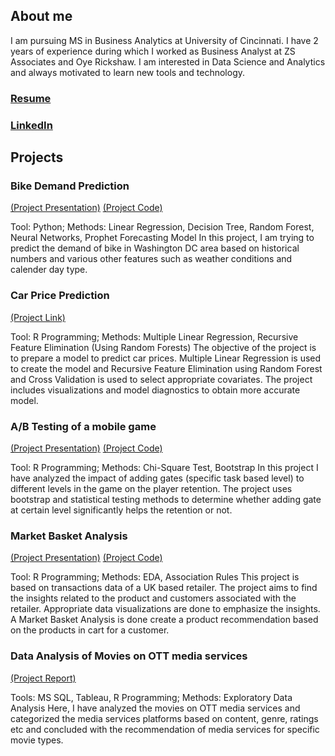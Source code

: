 ## About me

I am pursuing MS in Business Analytics at University of Cincinnati. I have 2 years of experience during which I worked as Business Analyst at ZS Associates and Oye Rickshaw.
I am interested in Data Science and Analytics and always motivated to learn new tools and technology.

### [Resume](https://skmohap.github.io/Resume/)

### [LinkedIn](https://www.linkedin.com/in/sameer-kumar-mohapatra/)

## Projects

### Bike Demand Prediction
[(Project Presentation)](https://skmohap.github.io/BikeDemand/Presentation)
[(Project Code)](https://skmohap.github.io/BikeDemand)


Tool: Python; 
Methods: Linear Regression, Decision Tree, Random Forest, Neural Networks, Prophet Forecasting Model
In this project, I am trying to predict the demand of bike in Washington DC area based on historical numbers and various other features such as weather conditions and calender day type.

### Car Price Prediction 
[(Project Link)](https://skmohap.github.io/CarPrice)

Tool: R Programming; 
Methods: Multiple Linear Regression, Recursive Feature Elimination (Using Random Forests)
The objective of the project is to prepare a model to predict car prices. Multiple Linear Regression is used to create the model and Recursive Feature Elimination using Random Forest and Cross Validation is used to select appropriate covariates. The project includes visualizations and model diagnostics to obtain more accurate model. 

### A/B Testing of a mobile game
[(Project Presentation)](https://skmohap.github.io/ABTesting/Presentation/) 
[(Project Code)](https://skmohap.github.io/ABTesting/)

Tool: R Programming; 
Methods: Chi-Square Test, Bootstrap
In this project I have analyzed the impact of adding gates (specific task based level) to different levels in the game on the player retention. The project uses bootstrap and statistical testing methods to determine whether adding gate at certain level significantly helps the retention or not.

### Market Basket Analysis 
[(Project Presentation)](https://skmohap.github.io/SalesTrendAnalysis/presentation/) 
[(Project Code)](https://skmohap.github.io/SalesTrendAnalysis/)

Tool: R Programming; 
Methods: EDA, Association Rules
This project is based on transactions data of a UK based retailer. The project aims to find the insights related to the product and customers associated with the retailer. Appropriate data visualizations are done to emphasize the insights. A Market Basket Analysis is done create a product recommendation based on the products in cart for a customer.

### Data Analysis of Movies on OTT media services
[(Project Report)](https://skmohap.github.io/MoviesOTT/Report) 

Tools: MS SQL, Tableau, R Programming; 
Methods: Exploratory Data Analysis
Here, I have analyzed the movies on OTT media services and categorized the media services platforms based on content, genre, ratings etc and concluded with the recommendation of media services for specific movie types. 

